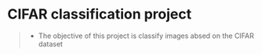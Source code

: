 # CIFAR classification project
>* The objective of this project is classify images absed on the CIFAR dataset

